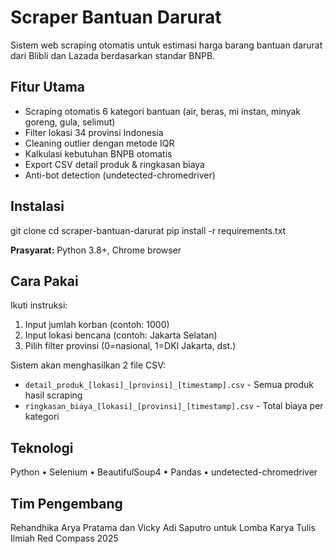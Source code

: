 # Scraper Bantuan Darurat

Sistem web scraping otomatis untuk estimasi harga barang bantuan darurat dari Blibli dan Lazada berdasarkan standar BNPB.

## Fitur Utama

- Scraping otomatis 6 kategori bantuan (air, beras, mi instan, minyak goreng, gula, selimut)
- Filter lokasi 34 provinsi Indonesia
- Cleaning outlier dengan metode IQR
- Kalkulasi kebutuhan BNPB otomatis
- Export CSV detail produk & ringkasan biaya
- Anti-bot detection (undetected-chromedriver)

## Instalasi

git clone
cd scraper-bantuan-darurat
pip install -r requirements.txt

**Prasyarat:** Python 3.8+, Chrome browser

## Cara Pakai

Ikuti instruksi:
1. Input jumlah korban (contoh: 1000)
2. Input lokasi bencana (contoh: Jakarta Selatan)  
3. Pilih filter provinsi (0=nasional, 1=DKI Jakarta, dst.)

Sistem akan menghasilkan 2 file CSV:
- `detail_produk_[lokasi]_[provinsi]_[timestamp].csv` - Semua produk hasil scraping
- `ringkasan_biaya_[lokasi]_[provinsi]_[timestamp].csv` - Total biaya per kategori

## Teknologi
Python • Selenium • BeautifulSoup4 • Pandas • undetected-chromedriver

## Tim Pengembang
Rehandhika Arya Pratama dan Vicky Adi Saputro 
untuk Lomba Karya Tulis Ilmiah Red Compass 2025
